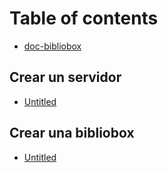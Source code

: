 # Table of contents

* [doc-bibliobox](README.md)

## Crear un servidor

* [Untitled](crear-un-servidor/untitled.md)

## Crear una bibliobox

* [Untitled](crear-una-bibliobox/untitled.md)

